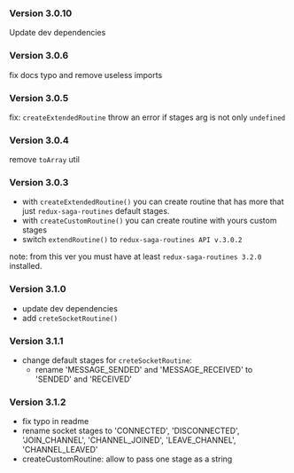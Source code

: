 ### Version 3.0.10
Update dev dependencies

### Version 3.0.6
fix docs typo and remove useless imports

### Version 3.0.5 
fix: `createExtendedRoutine` throw an error if stages arg is not only `undefined`

### Version 3.0.4
remove `toArray` util

### Version 3.0.3
- with `createExtendedRoutine()` you can create routine that has more that just `redux-saga-routines` default stages.
- with `createCustomRoutine()` you can create routine with yours custom stages
- switch `extendRoutine()` to `redux-saga-routines API v.3.0.2`

note: from this ver you must have at least `redux-saga-routines 3.2.0` installed.

### Version 3.1.0
- update dev dependencies
- add `creteSocketRoutine()`

### Version 3.1.1
- change default stages for `creteSocketRoutine`:
  - rename 'MESSAGE_SENDED' and 'MESSAGE_RECEIVED' to 'SENDED' and 'RECEIVED'

### Version 3.1.2
- fix typo in readme
- rename socket stages to 'CONNECTED', 'DISCONNECTED', 'JOIN_CHANNEL', 'CHANNEL_JOINED', 'LEAVE_CHANNEL', 'CHANNEL_LEAVED'
- createCustomRoutine: allow to pass one stage as a string
